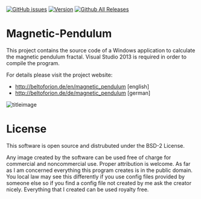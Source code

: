 [![GitHub issues](https://img.shields.io/github/issues/beltoforion/Magnetic-Pendulum.svg?maxAge=360)](https://github.com/beltoforion/Magnetic-Pendulum/issues)
[![Version](https://img.shields.io/github/release/beltoforion/Magnetic-Pendulum.svg?maxAge=360)](https://github.com/beltoforion/Magnetic-Pendulum/releases/tag/v1.3)
[![Github All Releases](https://img.shields.io/github/downloads/beltoforion/Magnetic-Pendulum/total.svg)](https://github.com/beltoforion/Magnetic-Pendulum/releases/tag/v1.3)
# Magnetic-Pendulum

This project contains the source code of a Windows application to calculate the 
magnetic pendulum fractal. Visual Studio 2013 is required in order to compile the 
program.

For details please visit the project website:

* http://beltoforion.de/en/magnetic_pendulum [english]
* http://beltoforion.de/de/magnetic_pendulum [german]

![titleimage](https://beltoforion.de/en/magnetic_pendulum/images/magpend.jpg)

# License 

This software is open source and distrubuted under the BSD-2 License. 

Any image created by the software can be used free of charge for commercial 
and noncommercial use. Proper attribution is welcome. As far as I am concerned
everything this program creates is in the public domain. You local law may
see this differently if you use config files provided by someone else so
if you find a config file not created by me ask the creator nicely. Everything
that I created can be used royalty free.
